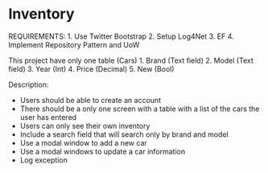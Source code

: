 # Inventory

REQUIREMENTS:
                1. Use Twitter Bootstrap
                2. Setup Log4Net
                3. EF
                4. Implement Repository Pattern and UoW
 
This project have only one table (Cars)
                1. Brand (Text field)
                2. Model (Text field)
                3. Year (Int)
                4. Price (Decimal)
                5. New (Bool)
               
Description:
- Users should be able to create an account
- There should be a only one screen with a table with a list of the cars the user has entered
- Users can only see their own inventory
- Include a search field that will search only by brand and model
- Use a modal window to add a new car
- Use a modal windows to update a car information
- Log exception
